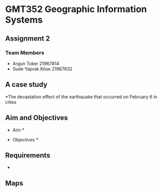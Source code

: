 # **GMT352 Geographic Information Systems**

## Assignment 2 

### **Team Members**
- Argun Toker 21967814
- Sude Yaprak Köse 21967632

## **A case study** 
*The devastation effect of the earthquake that occurred on February 6 in cities

## **Aim and Objectives**
- Aim
  * 
  
- Objectives
  *

## **Requirements**
- 



## **Maps**
